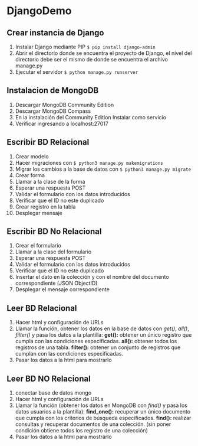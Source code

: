 # DjangoDemo

## Crear instancia de Django
1. Instalar Django mediante PIP `$ pip install django-admin`
2. Abrir el directorio donde se encuentra el proyecto de Django, el nivel del directorio debe ser el mismo de donde se encuentra el archivo manage.py
3. Ejecutar el servidor `$ python manage.py runserver`

## Instalacion de MongoDB
1. Descargar MongoDB Community Edition
2. Descargar MongoDB Compass
3. En la instalación del Community Edition Instalar como servicio
4. Verificar ingresando a localhost:27017

## Escribir BD Relacional
1. Crear modelo
2. Hacer migraciones con `$ python3 manage.py makemigrations`
3. Migrar los cambios a la base de datos con `$ python3 manage.py migrate`
4. Crear forma
5. Llamar a la clase de la forma
6. Esperar una respuesta POST
7. Validar el formulario con los datos introducidos
8. Verificar que el ID no este duplicado
9. Crear registro en la tabla
10. Desplegar mensaje

## Escribir BD No Relacional

1. Crear el formulario
2. Llamar a la clase del formulario
3. Esperar una respuesta POST
4. Validar el formulario con los datos introducidos
5. Verificar que el ID no este duplicado
6. Insertar el dato en la colección y con el nombre del documento correspondiente (JSON ObjectID)
7. Desplegar el mensaje correspondiente

## Leer BD Relacional

1. Hacer html y configuración de URLs
2. Llamar la función, obtener los datos en la base de datos con *get()*, *all()*, *filter()* y pasa los datos a la plantilla:
    **get():** obtener un único registro que cumpla con las condiciones especificadas. 
    **all():** obtener todos los registros de una tabla.
    **filter():** obtener un conjunto de registros que cumplan con las condiciones especificadas.
3. Pasar los datos a la html para mostrarlo


## Leer BD NO Relacional

1. conectar base de datos mongo
2. Hacer html y configuración de URLs
3. Llamar la función (obtener los datos en MongoDB con *find()* y pasa los datos usuarios a la plantilla):
    **find_one():** recuperar un único documento que cumpla con los criterios de búsqueda especificados.
    **find():** realizar consultas y recuperar documentos de una colección. (sin poner condición obtiene todos los registro de una colección)
4. Pasar los datos a la html para mostrarlo

